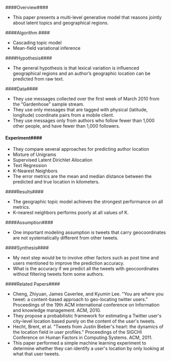 ####Overview####
- This paper presents a multi-level generative model that reasons jointly about latent topics and geographical regions.

####Algorithm ####
- Cascading topic model
- Mean-field variational inference

####Hypothesis####
- The general hypothesis is that lexical variation is influenced geographical regions and an author’s geographic location can be predicted from raw text.

####Data####
- They use messages collected over the first week of March 2010 from the “Gardenhose” sample stream.
- They use only messages that are tagged with physical (latitude, longitude) coordinate pairs from a mobile client.
- They use messages only from authors who follow fewer than 1,000 other people, and have fewer than 1,000 followers.

#### Experiment####
- They compare several approaches for predicting author location
 - Mixture of Unigrams
 - Supervised Latent Dirichlet Allocation
 - Text Regression
 - K-Nearest Neighbors 
- The error metrics are the mean and median distance between the predicted and true location in kilometers.

####Results####
- The geographic topic model achieves the strongest performance on all metrics.
- K-nearest neighbors performs poorly at all values of K.

####Assumption####
- One important modeling assumption is tweets that carry geocoordinates are not systematically different from other tweets. 

####Synthesis####
- My next step would be to involve other factors such as post time and users mentioned to improve the prediction accuracy.
- What is the accuracy if we predict all the tweets with geocoordinates without filtering tweets form some authors.

####Related Papers####
- Cheng, Zhiyuan, James Caverlee, and Kyumin Lee. "You are where you tweet: a content-based approach to geo-locating twitter users." Proceedings of the 19th ACM international conference on Information and knowledge management. ACM, 2010.
 - They propose a probabilistic framework for estimating a Twitter user's city-level location based purely on the content of the user's tweets.
- Hecht, Brent, et al. "Tweets from Justin Bieber's heart: the dynamics of the location field in user profiles." Proceedings of the SIGCHI Conference on Human Factors in Computing Systems. ACM, 2011.
 - This paper performed a simple machine learning experiment to determine whether they can identify a user's location by only looking at what that user tweets.


